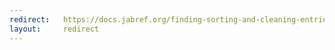 ```yaml
---
redirect:   https://docs.jabref.org/finding-sorting-and-cleaning-entries/getbibtexdatafromdoi
layout:     redirect
---
```

